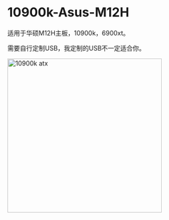 # 10900k-Asus-M12H

适用于华硕M12H主板，10900k，6900xt。

需要自行定制USB，我定制的USB不一定适合你。

<img width="346" alt="10900k atx" src="https://user-images.githubusercontent.com/58759147/203967961-f21aef90-a202-41a8-9915-77d4b9d3d83b.png">
